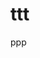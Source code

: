 <!DOCYPE html>
<html>
<head>
<title> Page Title </title>
</head>
<body>
<h1> ttt </h1>
<p> ppp </p>
</body>
</html>
